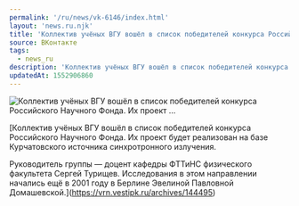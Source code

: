 ```yaml
---
permalink: '/ru/news/vk-6146/index.html'
layout: 'news.ru.njk'
title: 'Коллектив учёных ВГУ вошёл в список победителей конкурса Российского Научного Фонда. Их проект …'
source: ВКонтакте
tags:
  - news_ru
description: 'Коллектив учёных ВГУ вошёл в список победителей конкурса Российского Научного Фонда. Их проект …'
updatedAt: 1552906860
---
```

![Коллектив учёных ВГУ вошёл в список победителей конкурса Российского Научного Фонда. Их проект …](https://sun9-72.userapi.com/impf/c855416/v855416809/668b/4OGb9-j0p8o.jpg?size=150x90&quality=96&sign=fb35dbbdc0ea2ee02c1b45cf812ca559&c_uniq_tag=EquNemw2LwY9rYzJkCC2Xojb5gsM9_YriqHdPisKm6Q&type=share)

[Коллектив учёных ВГУ вошёл в список победителей конкурса Российского Научного Фонда. Их проект будет реализован на базе Курчатовского источника синхротронного излучения. 
 
Руководитель группы — доцент кафедры ФТТиНС физического факультета Сергей Турищев. Исследования в этом направлении начались ещё в 2001 году в Берлине Эвелиной Павловной Домашевской.](https://vrn.vestipk.ru/archives/144495)
